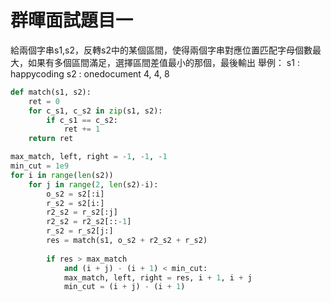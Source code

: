 # 群暉面試題目一

給兩個字串s1,s2，反轉s2中的某個區間，使得兩個字串對應位置匹配字母個數最大，如果有多個區間滿足，選擇區間差值最小的那個，最後輸出
舉例： 
s1 : happycoding
s2 : onedocument
4, 4, 8

```python
def match(s1, s2):
    ret = 0
    for c_s1, c_s2 in zip(s1, s2):
        if c_s1 == c_s2:
            ret += 1
    return ret

max_match, left, right = -1, -1, -1
min_cut = 1e9
for i in range(len(s2))
    for j in range(2, len(s2)-i):
        o_s2 = s2[:i]
        r_s2 = s2[i:]
        r2_s2 = r_s2[:j]
        r2_s2 = r2_s2[::-1]
        r_s2 = r_s2[j:]
        res = match(s1, o_s2 + r2_s2 + r_s2)
        
        if res > max_match 
            and (i + j) - (i + 1) < min_cut:
            max_match, left, right = res, i + 1, i + j
            min_cut = (i + j) - (i + 1)
```